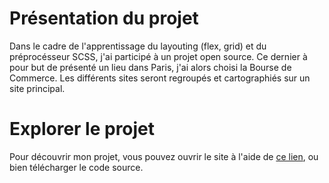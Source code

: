 # Présentation du projet

Dans le cadre de l'apprentissage du layouting (flex, grid) et du préprocésseur SCSS, j'ai participé à un projet open source. Ce dernier à pour but de présenté un lieu dans Paris, j'ai alors choisi la Bourse de Commerce. Les différents sites seront regroupés et cartographiés sur un site principal.

# Explorer le projet

Pour découvrir mon projet, vous pouvez ouvrir le site à l'aide de [ce lien](https://lucaschrng.github.io/projet-scss-bourseDeCommerce/), ou bien télécharger le code source.
